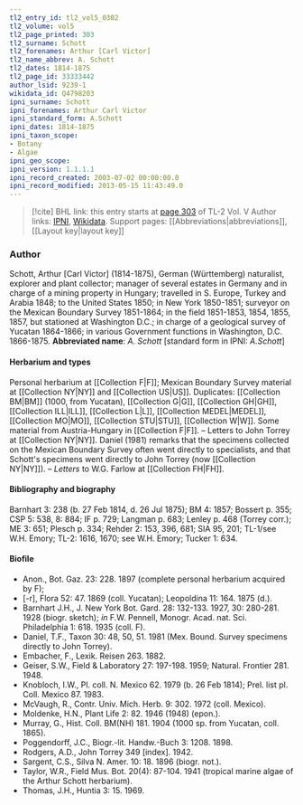```yaml
---
tl2_entry_id: tl2_vol5_0302
tl2_volume: vol5
tl2_page_printed: 303
tl2_surname: Schott
tl2_forenames: Arthur [Carl Victor]
tl2_name_abbrev: A. Schott
tl2_dates: 1814-1875
tl2_page_id: 33333442
author_lsid: 9239-1
wikidata_id: Q4798203
ipni_surname: Schott
ipni_forenames: Arthur Carl Victor
ipni_standard_form: A.Schott
ipni_dates: 1814-1875
ipni_taxon_scope: 
- Botany
- Algae
ipni_geo_scope: 
ipni_version: 1.1.1.1
ipni_record_created: 2003-07-02 00:00:00.0
ipni_record_modified: 2013-05-15 11:43:49.0
---
```


> [!cite] BHL link: this entry starts at [page 303](https://www.biodiversitylibrary.org/page/33333442) of TL-2 Vol. V
> Author links: [IPNI](https://www.ipni.org/a/9239-1), [Wikidata](https://www.wikidata.org/wiki/Q4798203). Support pages: [[Abbreviations|abbreviations]], [[Layout key|layout key]]

### Author

Schott, Arthur \[Carl Victor\] (1814-1875), German (Württemberg) naturalist, explorer and plant collector; manager of several estates in Germany and in charge of a mining property in Hungary; travelled in S. Europe, Turkey and Arabia 1848; to the United States 1850; in New York 1850-1851; surveyor on the Mexican Boundary Survey 1851-1864; in the field 1851-1853, 1854, 1855, 1857, but stationed at Washington D.C.; in charge of a geological survey of Yucatan 1864-1866; in various Government functions in Washington, D.C. 1866-1875. 
**Abbreviated name**: *A. Schott* \[standard form in IPNI: *A.Schott*\]

#### Herbarium and types

Personal herbarium at [[Collection F|F]]; Mexican Boundary Survey material at [[Collection NY|NY]] and [[Collection US|US]]. Duplicates: [[Collection BM|BM]] (1000, from Yucatan), [[Collection G|G]], [[Collection GH|GH]], [[Collection ILL|ILL]], [[Collection L|L]], [[Collection MEDEL|MEDEL]], [[Collection MO|MO]], [[Collection STU|STU]], [[Collection W|W]]. Some material from Austria-Hungary in [[Collection F|F]]. – Letters to John Torrey at [[Collection NY|NY]]. Daniel (1981) remarks that the specimens collected on the Mexican Boundary Survey often went directly to specialists, and that Schott's specimens went directly to John Torrey (now [[Collection NY|NY]]). – *Letters* to W.G. Farlow at [[Collection FH|FH]].

#### Bibliography and biography

Barnhart 3: 238 (b. 27 Feb 1814, d. 26 Jul 1875); BM 4: 1857; Bossert p. 355; CSP 5: 538, 8: 884; IF p. 729; Langman p. 683; Lenley p. 468 (Torrey corr.); ME 3: 651; Plesch p. 334; Rehder 2: 153, 396, 681; SIA 95, 201; TL-1/see W.H. Emory; TL-2: 1616, 1670; see W.H. Emory; Tucker 1: 634.

#### Biofile

- Anon., Bot. Gaz. 23: 228. 1897 (complete personal herbarium acquired by F);
- \[-r\], Flora 52: 47. 1869 (coll. Yucatan); Leopoldina 11: 164. 1875 (d.).
- Barnhart J.H., J. New York Bot. Gard. 28: 132-133. 1927, 30: 280-281. 1928 (biogr. sketch); *in* F.W. Pennell, Monogr. Acad. nat. Sci. Philadelphia 1: 618. 1935 (coll. F).
- Daniel, T.F., Taxon 30: 48, 50, 51. 1981 (Mex. Bound. Survey specimens directly to John Torrey).
- Embacher, F., Lexik. Reisen 263. 1882.
- Geiser, S.W., Field & Laboratory 27: 197-198. 1959; Natural. Frontier 281. 1948.
- Knobloch, I.W., Pl. coll. N. Mexico 62. 1979 (b. 26 Feb 1814); Prel. list pl. Coll. Mexico 87. 1983.
- McVaugh, R., Contr. Univ. Mich. Herb. 9: 302. 1972 (coll. Mexico).
- Moldenke, H.N., Plant Life 2: 82. 1946 (1948) (epon.).
- Murray, G., Hist. Coll. BM(NH) 181. 1904 (1000 sp. from Yucatan, coll. 1865).
- Poggendorff, J.C., Biogr.-lit. Handw.-Buch 3: 1208. 1898.
- Rodgers, A.D., John Torrey 349 \[index\]. 1942.
- Sargent, C.S., Silva N. Amer. 10: 18. 1896 (biogr. not.).
- Taylor, W.R., Field Mus. Bot. 20(4): 87-104. 1941 (tropical marine algae of the Arthur Schott herbarium).
- Thomas, J.H., Huntia 3: 15. 1969.

